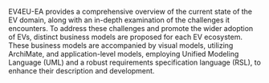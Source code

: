 EV4EU-EA provides a comprehensive overview of the current state of the EV domain, along with an in-depth examination of the challenges it encounters. To address these challenges and promote the wider adoption of EVs, distinct business models are proposed for each EV ecosystem. These business models are accompanied by visual models, utilizing ArchiMate, and application-level models, employing Unified Modeling Language (UML) and a robust requirements specification language (RSL), to enhance their description and development.
